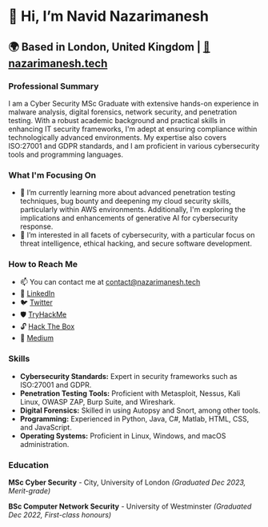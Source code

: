# 👋 Hi, I’m Navid Nazarimanesh

## 🌍 Based in London, United Kingdom | [🔗 nazarimanesh.tech](https://www.nazarimanesh.tech)


### Professional Summary
I am a Cyber Security MSc Graduate with extensive hands-on experience in malware analysis, digital forensics, network security, and penetration testing. With a robust academic background and practical skills in enhancing IT security frameworks, I'm adept at ensuring compliance within technologically advanced environments. My expertise also covers ISO:27001 and GDPR standards, and I am proficient in various cybersecurity tools and programming languages.

### What I'm Focusing On
- 🌱 I’m currently learning more about advanced penetration testing techniques, bug bounty and deepening my cloud security skills, particularly within AWS environments. Additionally, I'm exploring the implications and enhancements of generative AI for cybersecurity response.
- 👀 I’m interested in all facets of cybersecurity, with a particular focus on threat intelligence, ethical hacking, and secure software development.

### How to Reach Me
- 📫 You can contact me at [contact@nazarimanesh.tech](mailto:contact@nazarimanesh.tech)
- 💼 [LinkedIn](https://uk.linkedin.com/in/navid-nazarimanesh-a44229162)
- 🐦 [Twitter](https://twitter.com/Navidnzrm)
- 🛡️ [TryHackMe](https://tryhackme.com/p/navidnzr)
- 🔓 [Hack The Box](https://app.hackthebox.com/users/1840346)
- 📝 [Medium](https://medium.com/@navid.nzrm)
  

### Skills
- **Cybersecurity Standards:** Expert in security frameworks such as ISO:27001 and GDPR.
- **Penetration Testing Tools:** Proficient with Metasploit, Nessus, Kali Linux, OWASP ZAP, Burp Suite, and Wireshark.
- **Digital Forensics:** Skilled in using Autopsy and Snort, among other tools.
- **Programming:** Experienced in Python, Java, C#, Matlab, HTML, CSS, and JavaScript.
- **Operating Systems:** Proficient in Linux, Windows, and macOS administration.

### Education
**MSc Cyber Security** - City, University of London _(Graduated Dec 2023, Merit-grade)_

**BSc Computer Network Security** - University of Westminster _(Graduated Dec 2022, First-class honours)_
